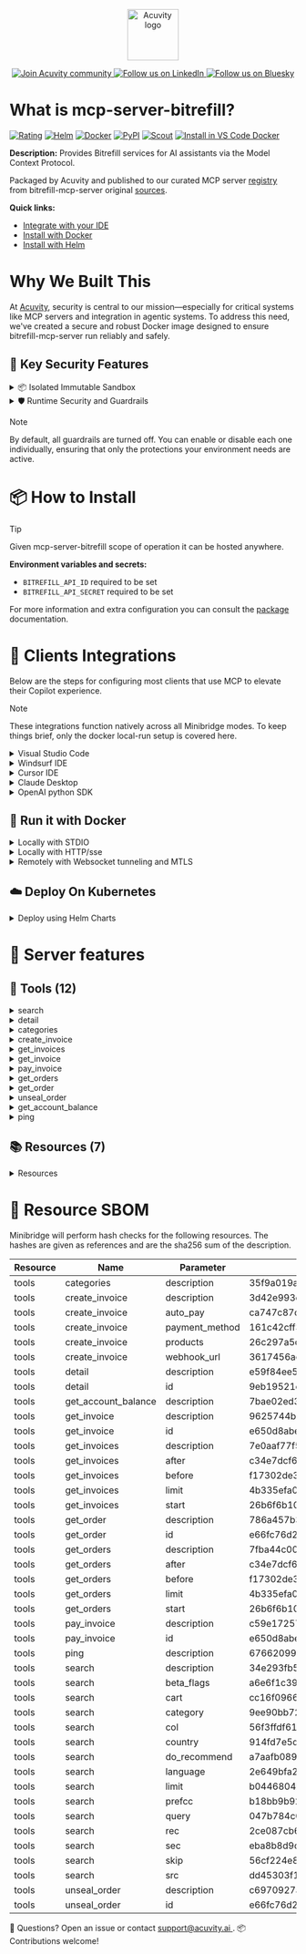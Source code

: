 <p align="center">
  <a href="https://acuvity.ai">
    <picture>
      <img src="https://mma.prnewswire.com/media/2544052/Acuvity__Logo.jpg" height="90" alt="Acuvity logo"/>
    </picture>
  </a>
</p>
<p align="center">
  <a href="https://discord.gg/BkU7fBkrNk">
    <img src="https://img.shields.io/badge/Acuvity-Join-7289DA?logo=discord&logoColor=fff" alt="Join Acuvity community" />
  </a>
<a href="https://www.linkedin.com/company/acuvity/">
    <img src="https://img.shields.io/badge/LinkedIn-Follow-7289DA" alt="Follow us on LinkedIn" />
  </a>
<a href="https://bsky.app/profile/acuvity.bsky.social">
    <img src="https://img.shields.io/badge/Bluesky-Follow-7289DA"?logo=bluesky&logoColor=fff" alt="Follow us on Bluesky" />
  </a>
</p>


# What is mcp-server-bitrefill?
[![Rating](https://img.shields.io/badge/B-3775A9?label=Rating)](https://docs.anthropic.com/en/docs/build-with-claude/tool-use/implement-tool-use#best-practices-for-tool-definitions)
[![Helm](https://img.shields.io/badge/1.0.0-3775A9?logo=helm&label=Charts&logoColor=fff)](https://hub.docker.com/r/acuvity/mcp-server-bitrefill/tags/)
[![Docker](https://img.shields.io/docker/image-size/acuvity/mcp-server-bitrefill/0.3.0?logo=docker&logoColor=fff&label=0.3.0)](https://hub.docker.com/r/acuvity/mcp-server-bitrefill)
[![PyPI](https://img.shields.io/badge/0.3.0-3775A9?logo=pypi&logoColor=fff&label=bitrefill-mcp-server)](https://github.com/bitrefill/bitrefill-mcp-server)
[![Scout](https://img.shields.io/badge/Active-3775A9?logo=docker&logoColor=fff&label=Scout)](https://hub.docker.com/r/acuvity/mcp-server-bitrefill/)
[![Install in VS Code Docker](https://img.shields.io/badge/VS_Code-One_click_install-0078d7?logo=githubcopilot)](https://insiders.vscode.dev/redirect/mcp/install?name=mcp-server-bitrefill&config=%7B%22args%22%3A%5B%22run%22%2C%22-i%22%2C%22--rm%22%2C%22--read-only%22%2C%22-e%22%2C%22BITREFILL_API_ID%22%2C%22-e%22%2C%22BITREFILL_API_SECRET%22%2C%22docker.io%2Facuvity%2Fmcp-server-bitrefill%3A0.3.0%22%5D%2C%22command%22%3A%22docker%22%7D)

**Description:** Provides Bitrefill services for AI assistants via the Model Context Protocol.

Packaged by Acuvity and published to our curated MCP server [registry](https://mcp.acuvity.ai) from bitrefill-mcp-server original [sources](https://github.com/bitrefill/bitrefill-mcp-server).

**Quick links:**

- [Integrate with your IDE](https://github.com/acuvity/mcp-servers-registry/blob/main/mcp-server-bitrefill/docker/README.md#-clients-integrations)
- [Install with Docker](https://github.com/acuvity/mcp-servers-registry/tree/main/mcp-server-bitrefill/docker/README.md#-run-it-with-docker)
- [Install with Helm](https://github.com/acuvity/mcp-servers-registry/tree/main/mcp-server-bitrefill/charts/mcp-server-bitrefill/README.md#how-to-install)

# Why We Built This

At [Acuvity](https://acuvity.ai), security is central to our mission—especially for critical systems like MCP servers and integration in agentic systems.
To address this need, we've created a secure and robust Docker image designed to ensure bitrefill-mcp-server run reliably and safely.

## 🔐 Key Security Features

<details>
<summary>📦 Isolated Immutable Sandbox </summary>

- **Isolated Execution**: All tools run within secure, containerized sandboxes to enforce process isolation and prevent lateral movement.
- **Non-root by Default**: Enforces least-privilege principles, minimizing the impact of potential security breaches.
- **Read-only Filesystem**: Ensures runtime immutability, preventing unauthorized modification.
- **Version Pinning**: Guarantees consistency and reproducibility across deployments by locking tool and dependency versions.
- **CVE Scanning**: Continuously scans images for known vulnerabilities using [Docker Scout](https://docs.docker.com/scout/) to support proactive mitigation.
- **SBOM & Provenance**: Delivers full supply chain transparency by embedding metadata and traceable build information."
</details>

<details>
<summary>🛡️ Runtime Security and Guardrails</summary>

**Minibridge Integration**: [Minibridge](https://github.com/acuvity/minibridge) establishes secure Agent-to-MCP connectivity, supports Rego/HTTP-based policy enforcement 🕵️, and simplifies orchestration.

The [ARC](https://github.com/acuvity/mcp-servers-registry/tree/main) container includes a [built-in Rego policy](https://github.com/acuvity/mcp-servers-registry/tree/main/mcp-server-bitrefill/docker/policy.rego) that enables a set of runtime "guardrails"" to help enforce security, privacy, and correct usage of your services. Below is an overview of each guardrail provided.

### 🔒 Resource Integrity

**Mitigates MCP Rug Pull Attacks**

* **Goal:** Protect users from malicious tool description changes after initial approval, preventing post-installation manipulation or deception.
* **Mechanism:** Locks tool descriptions upon client approval and verifies their integrity before execution. Any modification to the description triggers a security violation, blocking unauthorized changes from server-side updates.

### 🛡️ Guardrails

#### Covert Instruction Detection

Monitors incoming requests for hidden or obfuscated directives that could alter policy behavior.

* **Goal:** Stop attackers from slipping unnoticed commands or payloads into otherwise harmless data.
* **Mechanism:** Applies a library of regex patterns and binary‐encoding checks to the full request body. If any pattern matches a known covert channel (e.g., steganographic markers, hidden HTML tags, escape-sequence tricks), the request is rejected.

#### Sensitive Pattern Detection

Block user-defined sensitive data patterns (credential paths, filesystem references).

* **Goal:** Block accidental or malicious inclusion of sensitive information that violates data-handling rules.
* **Mechanism:** Runs a curated set of regexes against all payloads and tool descriptions—matching patterns such as `.env` files, RSA key paths, directory traversal sequences.

#### Shadowing Pattern Detection

Detects and blocks "shadowing" attacks, where a malicious MCP server sneaks hidden directives into its own tool descriptions to hijack or override the behavior of other, trusted tools.

* **Goal:** Stop a rogue server from poisoning the agent’s logic by embedding instructions that alter how a different server’s tools operate (e.g., forcing all emails to go to an attacker’s address even when the user calls a separate `send_email` tool).
* **Mechanism:** During policy load, each tool description is scanned for cross‐tool override patterns—such as `<IMPORTANT>` sections referencing other tool names, hidden side‐effects, or directives that apply to a different server’s API. Any description that attempts to shadow or extend instructions for a tool outside its own namespace triggers a policy violation and is rejected.

#### Schema Misuse Prevention

Enforces strict adherence to MCP input schemas.

* **Goal:** Prevent malformed or unexpected fields from bypassing validations, causing runtime errors, or enabling injections.
* **Mechanism:** Compares each incoming JSON object against the declared schema (required properties, allowed keys, types). Any extra, missing, or mistyped field triggers an immediate policy violation.

#### Cross-Origin Tool Access

Controls whether tools may invoke tools or services from external origins.

* **Goal:** Prevent untrusted or out-of-scope services from being called.
* **Mechanism:** Examines tool invocation requests and outgoing calls, verifying each target against an allowlist of approved domains or service names. Calls to any non-approved origin are blocked.

#### Secrets Redaction

Automatically masks sensitive values so they never appear in logs or responses.

* **Goal:** Ensure that API keys, tokens, passwords, and other credentials cannot leak in plaintext.
* **Mechanism:** Scans every text output for known secret formats (e.g., AWS keys, GitHub PATs, JWTs). Matches are replaced with `[REDACTED]` before the response is sent or recorded.

These controls ensure robust runtime integrity, prevent unauthorized behavior, and provide a foundation for secure-by-design system operations.

### Enable guardrails

To activate guardrails in your Docker containers, define the `GUARDRAILS` environment variable with the protections you need.

| Guardrail                        | Summary                                                                 |
|----------------------------------|-------------------------------------------------------------------------|
| `covert-instruction-detection`   | Detects hidden or obfuscated directives in requests.                    |
| `sensitive-pattern-detection`    | Flags patterns suggesting sensitive data or filesystem exposure.        |
| `shadowing-pattern-detection`    | Identifies tool descriptions that override or influence others.         |
| `schema-misuse-prevention`       | Enforces strict schema compliance on input data.                        |
| `cross-origin-tool-access`       | Controls calls to external services or APIs.                            |
| `secrets-redaction`              | Prevents exposure of credentials or sensitive values.                   |

Example: add `-e GUARDRAILS="secrets-redaction sensitive-pattern-detection"` to enable those guardrails.

## 🔒 Basic Authentication via Shared Secret

Provides a lightweight auth layer using a single shared token.

* **Mechanism:** Expects clients to send an `Authorization` header with the predefined secret.
* **Use Case:** Quickly lock down your endpoint in development or simple internal deployments—no complex OAuth/OIDC setup required.

To turn on Basic Authentication, define `BASIC_AUTH_SECRET` environment variable with a shared secret.

Example: add `-e BASIC_AUTH_SECRET="supersecret"` to enable the basic authentication.

> While basic auth will protect against unauthorized access, you should use it only in controlled environment,
> rotate credentials frequently and **always** use TLS.

</details>

> [!NOTE]
> By default, all guardrails are turned off. You can enable or disable each one individually, ensuring that only the protections your environment needs are active.


# 📦 How to Install


> [!TIP]
> Given mcp-server-bitrefill scope of operation it can be hosted anywhere.

**Environment variables and secrets:**
  - `BITREFILL_API_ID` required to be set
  - `BITREFILL_API_SECRET` required to be set

For more information and extra configuration you can consult the [package](https://github.com/bitrefill/bitrefill-mcp-server) documentation.

# 🧰 Clients Integrations

Below are the steps for configuring most clients that use MCP to elevate their Copilot experience.

> [!NOTE]
> These integrations function natively across all Minibridge modes.
> To keep things brief, only the docker local-run setup is covered here.

<details>
<summary>Visual Studio Code</summary>

To get started immediately, you can use the "one-click" link below:

[![Install in VS Code Docker](https://img.shields.io/badge/VS_Code-One_click_install-0078d7?logo=githubcopilot)](https://insiders.vscode.dev/redirect/mcp/install?name=mcp-server-bitrefill&config=%7B%22args%22%3A%5B%22run%22%2C%22-i%22%2C%22--rm%22%2C%22--read-only%22%2C%22-e%22%2C%22BITREFILL_API_ID%22%2C%22-e%22%2C%22BITREFILL_API_SECRET%22%2C%22docker.io%2Facuvity%2Fmcp-server-bitrefill%3A0.3.0%22%5D%2C%22command%22%3A%22docker%22%7D)

## Global scope

Press `ctrl + shift + p` and type `Preferences: Open User Settings JSON` to add the following section:

```json
{
  "mcp": {
    "servers": {
      "acuvity-mcp-server-bitrefill": {
        "env": {
          "BITREFILL_API_ID": "TO_BE_SET",
          "BITREFILL_API_SECRET": "TO_BE_SET"
        },
        "command": "docker",
        "args": [
          "run",
          "-i",
          "--rm",
          "--read-only",
          "-e",
          "BITREFILL_API_ID",
          "-e",
          "BITREFILL_API_SECRET",
          "docker.io/acuvity/mcp-server-bitrefill:0.3.0"
        ]
      }
    }
  }
}
```

## Workspace scope

In your workspace create a file called `.vscode/mcp.json` and add the following section:

```json
{
  "servers": {
    "acuvity-mcp-server-bitrefill": {
      "env": {
        "BITREFILL_API_ID": "TO_BE_SET",
        "BITREFILL_API_SECRET": "TO_BE_SET"
      },
      "command": "docker",
      "args": [
        "run",
        "-i",
        "--rm",
        "--read-only",
        "-e",
        "BITREFILL_API_ID",
        "-e",
        "BITREFILL_API_SECRET",
        "docker.io/acuvity/mcp-server-bitrefill:0.3.0"
      ]
    }
  }
}
```

> To pass secrets you should use the `promptString` input type described in the [Visual Studio Code documentation](https://code.visualstudio.com/docs/copilot/chat/mcp-servers).

</details>

<details>
<summary>Windsurf IDE</summary>

In `~/.codeium/windsurf/mcp_config.json` add the following section:

```json
{
  "mcpServers": {
    "acuvity-mcp-server-bitrefill": {
      "env": {
        "BITREFILL_API_ID": "TO_BE_SET",
        "BITREFILL_API_SECRET": "TO_BE_SET"
      },
      "command": "docker",
      "args": [
        "run",
        "-i",
        "--rm",
        "--read-only",
        "-e",
        "BITREFILL_API_ID",
        "-e",
        "BITREFILL_API_SECRET",
        "docker.io/acuvity/mcp-server-bitrefill:0.3.0"
      ]
    }
  }
}
```

See [Windsurf documentation](https://docs.windsurf.com/windsurf/mcp) for more info.

</details>

<details>
<summary>Cursor IDE</summary>

Add the following JSON block to your mcp configuration file:
- `~/.cursor/mcp.json` for global scope
- `.cursor/mcp.json` for project scope

```json
{
  "mcpServers": {
    "acuvity-mcp-server-bitrefill": {
      "env": {
        "BITREFILL_API_ID": "TO_BE_SET",
        "BITREFILL_API_SECRET": "TO_BE_SET"
      },
      "command": "docker",
      "args": [
        "run",
        "-i",
        "--rm",
        "--read-only",
        "-e",
        "BITREFILL_API_ID",
        "-e",
        "BITREFILL_API_SECRET",
        "docker.io/acuvity/mcp-server-bitrefill:0.3.0"
      ]
    }
  }
}
```

See [cursor documentation](https://docs.cursor.com/context/model-context-protocol) for more information.

</details>
<details>

<summary>Claude Desktop</summary>

In the `claude_desktop_config.json` configuration file add the following section:

```json
{
  "mcpServers": {
    "acuvity-mcp-server-bitrefill": {
      "env": {
        "BITREFILL_API_ID": "TO_BE_SET",
        "BITREFILL_API_SECRET": "TO_BE_SET"
      },
      "command": "docker",
      "args": [
        "run",
        "-i",
        "--rm",
        "--read-only",
        "-e",
        "BITREFILL_API_ID",
        "-e",
        "BITREFILL_API_SECRET",
        "docker.io/acuvity/mcp-server-bitrefill:0.3.0"
      ]
    }
  }
}
```

See [Anthropic documentation](https://docs.anthropic.com/en/docs/agents-and-tools/mcp) for more information.
</details>

<details>
<summary>OpenAI python SDK</summary>

## Running locally

```python
async with MCPServerStdio(
    params={
        "env": {"BITREFILL_API_ID":"TO_BE_SET","BITREFILL_API_SECRET":"TO_BE_SET"},
        "command": "docker",
        "args": ["run","-i","--rm","--read-only","-e","BITREFILL_API_ID","-e","BITREFILL_API_SECRET","docker.io/acuvity/mcp-server-bitrefill:0.3.0"]
    }
) as server:
    tools = await server.list_tools()
```

## Running remotely

```python
async with MCPServerSse(
    params={
        "url": "http://<ip>:<port>/sse",
    }
) as server:
    tools = await server.list_tools()
```

See [OpenAI Agents SDK docs](https://openai.github.io/openai-agents-python/mcp/) for more info.

</details>

## 🐳 Run it with Docker

<details>
<summary>Locally with STDIO</summary>

In your client configuration set:

- command: `docker`
- arguments: `run -i --rm --read-only -e BITREFILL_API_ID -e BITREFILL_API_SECRET docker.io/acuvity/mcp-server-bitrefill:0.3.0`

</details>

<details>
<summary>Locally with HTTP/sse</summary>

Simply run as:

```console
docker run -it -p 8000:8000 --rm --read-only -e BITREFILL_API_ID -e BITREFILL_API_SECRET docker.io/acuvity/mcp-server-bitrefill:0.3.0
```

Then on your application/client, you can configure to use it like:

```json
{
  "mcpServers": {
    "acuvity-mcp-server-bitrefill": {
      "url": "http://localhost:8000/sse"
    }
  }
}
```

You might have to use different ports for different tools.

</details>

<details>
<summary>Remotely with Websocket tunneling and MTLS </summary>

> This section assume you are familiar with TLS and certificates and will require:
> - a server certificate with proper DNS/IP field matching your tool deployment.
> - a client-ca used to sign client certificates

1. Start the server in `backend` mode
 - add an environment variable like `-e MINIBRIDGE_MODE=backend`
 - add the TLS certificates (recommended) through a volume let's say `/certs` ex (`-v $PWD/certs:/certs`)
 - instruct minibridge to use those certs with
   - `-e MINIBRIDGE_TLS_SERVER_CERT=/certs/server-cert.pem`
   - `-e MINIBRIDGE_TLS_SERVER_KEY=/certs/server-key.pem`
   - `-e MINIBRIDGE_TLS_SERVER_KEY_PASS=optional`
   - `-e MINIBRIDGE_TLS_SERVER_CLIENT_CA=/certs/client-ca.pem`

2. Start `minibridge` locally in frontend mode:
  - Get [minibridge](https://github.com/acuvity/minibridge) binary for your OS.

In your client configuration, Minibridge works like any other STDIO command.

Example for Claude Desktop:

```json
{
  "mcpServers": {
    "acuvity-mcp-server-bitrefill": {
      "command": "minibridge",
      "args": ["frontend", "--backend", "wss://<remote-url>:8000/ws", "--tls-client-backend-ca", "/path/to/ca/that/signed/the/server-cert.pem/ca.pem", "--tls-client-cert", "/path/to/client-cert.pem", "--tls-client-key", "/path/to/client-key.pem"]
    }
  }
}
```

That's it.

Minibridge offers a host of additional features. For step-by-step guidance, please visit the wiki. And if anything’s unclear, don’t hesitate to reach out!

</details>

## ☁️ Deploy On Kubernetes

<details>
<summary>Deploy using Helm Charts</summary>

### Chart settings requirements

This chart requires some mandatory information to be installed.

**Mandatory Secrets**:
  - `BITREFILL_API_ID` secret to be set as secrets.BITREFILL_API_ID either by `.value` or from existing with `.valueFrom`
  - `BITREFILL_API_SECRET` secret to be set as secrets.BITREFILL_API_SECRET either by `.value` or from existing with `.valueFrom`

### How to install

You can inspect the chart `README`:

```console
helm show readme oci://docker.io/acuvity/mcp-server-bitrefill --version 1.0.0
````

You can inspect the values that you can configure:

```console
helm show values oci://docker.io/acuvity/mcp-server-bitrefill --version 1.0.0
````

Install with helm

```console
helm install mcp-server-bitrefill oci://docker.io/acuvity/mcp-server-bitrefill --version 1.0.0
```

From there your MCP server mcp-server-bitrefill will be reachable by default through `http/sse` from inside the cluster using the Kubernetes Service `mcp-server-bitrefill` on port `8000` by default. You can change that by looking at the `service` section of the `values.yaml` file.

### How to Monitor

The deployment will create a Kubernetes service with a `healthPort`, that is used for liveness probes and readiness probes. This health port can also be used by the monitoring stack of your choice and exposes metrics under the `/metrics` path.

See full charts [Readme](https://github.com/acuvity/mcp-servers-registry/tree/main/mcp-server-bitrefill/charts/mcp-server-bitrefill/README.md) for more details about settings and runtime security including guardrails activation.

</details>

# 🧠 Server features

## 🧰 Tools (12)
<details>
<summary>search</summary>

**Description**:

```
Search for gift cards, esims, mobile topups and more. It's suggested to use the `categories` tool before searching for products, to have a better understanding of what's available.
```

**Parameter**:

| Name | Type | Description | Required? |
|-----------|------|-------------|-----------|
| beta_flags | string | Beta feature flags | No
| cart | string | Cart identifier | No
| category | string | Filter by category (e.g., 'gaming', 'entertainment') | No
| col | number | Column layout parameter | No
| country | string | Country code (e.g., 'US', 'IT', 'GB') | No
| do_recommend | number | Enable recommendations | No
| language | string | Language code for results (e.g., 'en') | No
| limit | number | Maximum number of results to return | No
| prefcc | number | Preferred country code parameter | No
| query | string | Search query (e.g., 'Amazon', 'Netflix', 'AT&T' or '*' for all the available products) | Yes
| rec | number | Recommendation parameter | No
| sec | number | Security parameter | No
| skip | number | Number of results to skip (for pagination) | No
| src | string | Source of the request | No
</details>
<details>
<summary>detail</summary>

**Description**:

```
Get detailed information about a product
```

**Parameter**:

| Name | Type | Description | Required? |
|-----------|------|-------------|-----------|
| id | string | Unique identifier of the product | Yes
</details>
<details>
<summary>categories</summary>

**Description**:

```
Get the full product type/categories map. It's suggested to use this tool to get the categories and then use the `search` tool to search for products in a specific category.
```

**Parameter**:

| Name | Type | Description | Required? |
|-----------|------|-------------|-----------|
</details>
<details>
<summary>create_invoice</summary>

**Description**:

```
Create a new invoice for purchasing products with various payment methods
```

**Parameter**:

| Name | Type | Description | Required? |
|-----------|------|-------------|-----------|
| auto_pay | boolean | Optional: Automatically pay with balance | No
| payment_method | string | Required payment method. Available methods: balance, lightning, bitcoin, eth_base, usdc_base | Yes
| products | array | Array of products to include in the invoice | Yes
| webhook_url | string | Optional: URL for webhook notifications | No
</details>
<details>
<summary>get_invoices</summary>

**Description**:

```
Retrieve a list of invoices with optional filtering
```

**Parameter**:

| Name | Type | Description | Required? |
|-----------|------|-------------|-----------|
| after | string | Start date for limiting results (Inclusive). Format: YYYY-MM-DD HH:MM:SS | No
| before | string | End date for limiting results (Non-Inclusive). Format: YYYY-MM-DD HH:MM:SS | No
| limit | integer | Maximum number of records. Maximum/Default: 50 | No
| start | integer | Start index. Default: 0 | No
</details>
<details>
<summary>get_invoice</summary>

**Description**:

```
Retrieve details for a specific invoice by ID
```

**Parameter**:

| Name | Type | Description | Required? |
|-----------|------|-------------|-----------|
| id | string | Unique invoice identifier | Yes
</details>
<details>
<summary>pay_invoice</summary>

**Description**:

```
Pay an unpaid invoice (only works with 'balance' payment method)
```

**Parameter**:

| Name | Type | Description | Required? |
|-----------|------|-------------|-----------|
| id | string | Unique invoice identifier | Yes
</details>
<details>
<summary>get_orders</summary>

**Description**:

```
Retrieve a list of orders with optional filtering
```

**Parameter**:

| Name | Type | Description | Required? |
|-----------|------|-------------|-----------|
| after | string | Start date for limiting results (Inclusive). Format: YYYY-MM-DD HH:MM:SS | No
| before | string | End date for limiting results (Non-Inclusive). Format: YYYY-MM-DD HH:MM:SS | No
| limit | integer | Maximum number of records. Maximum/Default: 50 | No
| start | integer | Start index. Default: 0 | No
</details>
<details>
<summary>get_order</summary>

**Description**:

```
Retrieve details for a specific order by ID
```

**Parameter**:

| Name | Type | Description | Required? |
|-----------|------|-------------|-----------|
| id | string | Unique order identifier | Yes
</details>
<details>
<summary>unseal_order</summary>

**Description**:

```
Reveal codes and PINs for a specific order by ID
```

**Parameter**:

| Name | Type | Description | Required? |
|-----------|------|-------------|-----------|
| id | string | Unique order identifier | Yes
</details>
<details>
<summary>get_account_balance</summary>

**Description**:

```
Retrieve your account balance
```

**Parameter**:

| Name | Type | Description | Required? |
|-----------|------|-------------|-----------|
</details>
<details>
<summary>ping</summary>

**Description**:

```
Check if the Bitrefill API is available
```

**Parameter**:

| Name | Type | Description | Required? |
|-----------|------|-------------|-----------|
</details>

## 📚 Resources (7)

<details>
<summary>Resources</summary>

| Name | Mime type | URI| Content |
|-----------|------|-------------|-----------|
| payment-methods | <no value> | bitrefill://payment-methods | - |
| product-types | <no value> | bitrefill://product-types | - |
| giftcards | <no value> | bitrefill://product-types/giftcards | - |
| refills | <no value> | bitrefill://product-types/refills | - |
| bills | <no value> | bitrefill://product-types/bills | - |
| esims | <no value> | bitrefill://product-types/esims | - |
| crypto-utils | <no value> | bitrefill://product-types/crypto-utils | - |

</details>


# 🔐 Resource SBOM

Minibridge will perform hash checks for the following resources. The hashes are given as references and are the sha256 sum of the description.

| Resource | Name | Parameter | Hash |
|-----------|------|------|------|
| tools | categories | description | 35f9a019a9b11575a7e3eee76077ead49dd715d4ec8f809f183ab9cbcccc4e01 |
| tools | create_invoice | description | 3d42e993c49ba735c5d6e0c9d63f50123f1b31f3eb1d48f44cd26ec520389cd7 |
| tools | create_invoice | auto_pay | ca747c87c9cd5d58eab86bce067a7c5159801b6955aa867063048584d9c933bb |
| tools | create_invoice | payment_method | 161c42cff3de3b31488fe78b93ef887106bff184bd8ebed23f7bdd099fb65e1e |
| tools | create_invoice | products | 26c297a5cdcc08421d501fde8ae2e379933347fcd8cfb35819ade22c5ca6b6cb |
| tools | create_invoice | webhook_url | 3617456ac56c265c448adb8549f5c40a07808b2c0d27a2cf2169b915271b1ea7 |
| tools | detail | description | e59f84ee5ad331ff1ad7975e6d9702af918442a3dab883490ad932a56c2a438f |
| tools | detail | id | 9eb19521e2044f7d8e84838a9747a8f5921fed2d1de5ee08b6f32c8cd6244718 |
| tools | get_account_balance | description | 7bae02ed305520bf876f16976c07cf051092e78140ea9b395ce8db74adfabdc2 |
| tools | get_invoice | description | 9625744ba65e15145694c64a0c0c23956eff00e40f77586aed853f71520f1725 |
| tools | get_invoice | id | e650d8abe39dae63313e2ce510e41a533b74e5b7335c0131290dd17be79ed345 |
| tools | get_invoices | description | 7e0aaf77f5e5f899eaeb6ffc43048267fbbd1ebe92c323a022f098f1c2da18b2 |
| tools | get_invoices | after | c34e7dcf65d0439becb55c557a33d319740d21227857c1c3a36e950d03d4a7c9 |
| tools | get_invoices | before | f17302de35cabf73d96df7eb50adccd294867ca6afdaee9db4e6507af0c6fcb6 |
| tools | get_invoices | limit | 4b335efa0a3151e9d25a6661287b9283396299477f440a09c67566105aa0b929 |
| tools | get_invoices | start | 26b6f6b10330ebc338645950585d700fc63ecd99692126fa9417c327fb2edf65 |
| tools | get_order | description | 786a457b3cb4ff47c12f6d5336bacd89f7a084fa799f66f85ef139e0869da4ed |
| tools | get_order | id | e66fc76d2d0586ff442141d8d63732cba2a012a9d1ed10a4b442bcdea745f281 |
| tools | get_orders | description | 7fba44c003771e908458e5af00070f6927ccbc6a5bf4b9a823df5a13aae43566 |
| tools | get_orders | after | c34e7dcf65d0439becb55c557a33d319740d21227857c1c3a36e950d03d4a7c9 |
| tools | get_orders | before | f17302de35cabf73d96df7eb50adccd294867ca6afdaee9db4e6507af0c6fcb6 |
| tools | get_orders | limit | 4b335efa0a3151e9d25a6661287b9283396299477f440a09c67566105aa0b929 |
| tools | get_orders | start | 26b6f6b10330ebc338645950585d700fc63ecd99692126fa9417c327fb2edf65 |
| tools | pay_invoice | description | c59e1725728024b42b90ef76d36adc1bf926f2e31489d605f4fd268d936f4429 |
| tools | pay_invoice | id | e650d8abe39dae63313e2ce510e41a533b74e5b7335c0131290dd17be79ed345 |
| tools | ping | description | 67662099e9b82f89e35a83f2d2d71b66a394d2d30fd765d7654aa57a861b24dc |
| tools | search | description | 34e293fb5b41a57a2866e83bb66dd19925e4f032b3eccc78434ef3de8a7a927d |
| tools | search | beta_flags | a6e6f1c39402c68dcd4e2b0728e8c96adfa4ecb32651f4546a7af3524bfc6896 |
| tools | search | cart | cc16f0966b182d1391d3912386ae70620d6acd25c4b64ebf6ac5c495a3092a9c |
| tools | search | category | 9ee90bb724141fe9d897f59feb21965609cbbe6578f796eb12ab43fec1a14bb2 |
| tools | search | col | 56f3ffdf61b41f318a6f550afa04a56387524a4af03bd2740cd07fb4451e7496 |
| tools | search | country | 914fd7e5d47f236c0a78ec2b0fc3c6e4074ae84a6f8bed53867e8f09445d0a74 |
| tools | search | do_recommend | a7aafb08968960fcb5e1e21e1061c5134871a649da971a708cc6857c8189ea2f |
| tools | search | language | 2e649bfa271e3ee43d563a0a17a2a14877968f5909e1732e4e2e35f0235915da |
| tools | search | limit | b04468046d2f2a5692b75e7d703a30fd2787b8f80972a3b07b618e4ca4b3fa70 |
| tools | search | prefcc | b18bb9b9246041f55afcce561db5903f3f7b1de477d04b543009a3b170e4f4c5 |
| tools | search | query | 047b784c06acea87ecd0267f11aa8185f98cee671d7b21ef607319b26aaa049b |
| tools | search | rec | 2ce087cb67108fb85fd430d7de59c968dec7107ebaab7cf6849802dbb06bf565 |
| tools | search | sec | eba8b8d9cc1032b17f43c4a414829bf69b9197d4e641de2d12004deb37173a1b |
| tools | search | skip | 56cf224e81d41d59cc76f600af712aacd613e67f9cf7489c15d711f860b25c0b |
| tools | search | src | dd45303f19eb9ab9fbd7f20dc6fb5497108b038e2718dd1a56d7834f9e30edaa |
| tools | unseal_order | description | c6970927a67fd6eab6840f1a171592eb932d7c967f5bfd8030a01cab7d0307c0 |
| tools | unseal_order | id | e66fc76d2d0586ff442141d8d63732cba2a012a9d1ed10a4b442bcdea745f281 |


💬 Questions? Open an issue or contact [ support@acuvity.ai ](mailto:support@acuvity.ai).
📦 Contributions welcome!
